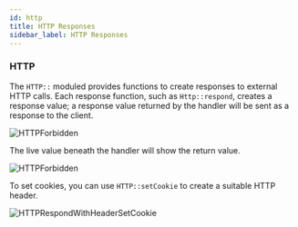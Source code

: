 ```yaml
---
id: http
title: HTTP Responses
sidebar_label: HTTP Responses
---
```


### HTTP

The `HTTP::` moduled provides functions to create responses to external HTTP
calls. Each response function, such as `Http::respond`, creates a response value; a response value
returned by the handler will be sent as a response to the client.

![HTTPForbidden](assets/httpclient/respondwith.png)

The live value beneath the handler will show the return value.

![HTTPForbidden](assets/httpclient/response.png)

To set cookies, you can use `HTTP::setCookie` to create a suitable HTTP header.

![HTTPRespondWithHeaderSetCookie](assets/httpclient/setcookie.png)
